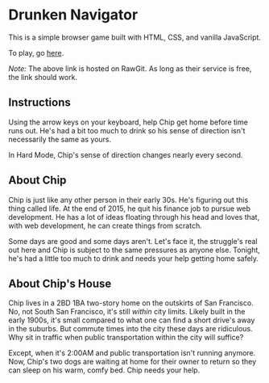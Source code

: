 # Drunken Navigator

This is a simple browser game built with HTML, CSS, and vanilla JavaScript.

To play, go [here](https://cdn.rawgit.com/heyitsjhu/drunken-navigator/d5ad2ddf/index.html).

*Note:* The above link is hosted on RawGit. As long as their service is free, the link should work.

## Instructions

Using the arrow keys on your keyboard, help Chip get home before time runs out. He's had a bit too much to drink so his sense of direction isn't necessarily the same as yours.

In Hard Mode, Chip's sense of direction changes nearly every second.

## About Chip

Chip is just like any other person in their early 30s. He's figuring out this thing called life. At the end of 2015, he quit his finance job to pursue web development. He has a lot of ideas floating through his head and loves that, with web development, he can create things from scratch.

Some days are good and some days aren't. Let's face it, the struggle's real out here and Chip is subject to the same pressures as anyone else. Tonight, he's had a little too much to drink and needs your help getting home safely.

## About Chip's House

Chip lives in a 2BD 1BA two-story home on the outskirts of San Francisco. No, not South San Francisco, it's still *within* city limits. Likely built in the early 1900s, it's small compared to what one can find a short drive's away in the suburbs. But commute times into the city these days are ridiculous. Why sit in traffic when public transportation within the city will suffice?

Except, when it's 2:00AM and public transportation isn't running anymore. Now, Chip's two dogs are waiting at home for their owner to return so they can sleep on his warm, comfy bed. Chip needs your help.